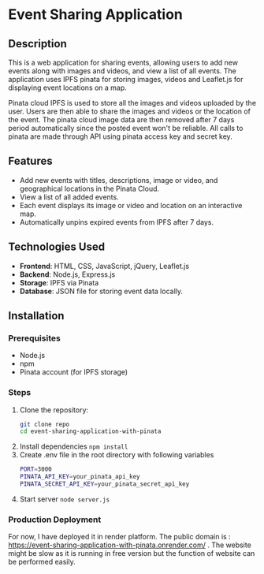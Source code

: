 # Event Sharing Application

## Description
This is a web application for sharing events, allowing users to add new events along with images and videos, and view a list of all events. The application uses IPFS pinata for storing images, videos and Leaflet.js for displaying event locations on a map.

Pinata cloud IPFS is used to store all the images and videos uploaded by the user. Users are then able to share the images and videos or the location of the event. The pinata cloud image data are then removed after 7 days period automatically since the posted event won't be reliable. All calls to pinata are made through API using pinata access key and secret key.

## Features
- Add new events with titles, descriptions, image or video, and geographical locations in the Pinata Cloud.
- View a list of all added events.
- Each event displays its image or video and location on an interactive map.
- Automatically unpins expired events from IPFS after 7 days.

## Technologies Used
- **Frontend**: HTML, CSS, JavaScript, jQuery, Leaflet.js
- **Backend**: Node.js, Express.js
- **Storage**: IPFS via Pinata
- **Database**: JSON file for storing event data locally.

## Installation

### Prerequisites
- Node.js
- npm
- Pinata account (for IPFS storage)

### Steps
1. Clone the repository:
   ```bash
   git clone repo
   cd event-sharing-application-with-pinata
2. Install dependencies
    ```npm install```
3. Create .env file in the root directory with following variables
    ```bash
    PORT=3000
    PINATA_API_KEY=your_pinata_api_key
    PINATA_SECRET_API_KEY=your_pinata_secret_api_key
4. Start server 
    ```node server.js```
    

### Production Deployment
For now, I have deployed it in render platform. The public domain is : https://event-sharing-application-with-pinata.onrender.com/ . The website might be slow as it is running in free version but the function of website can be performed easily.